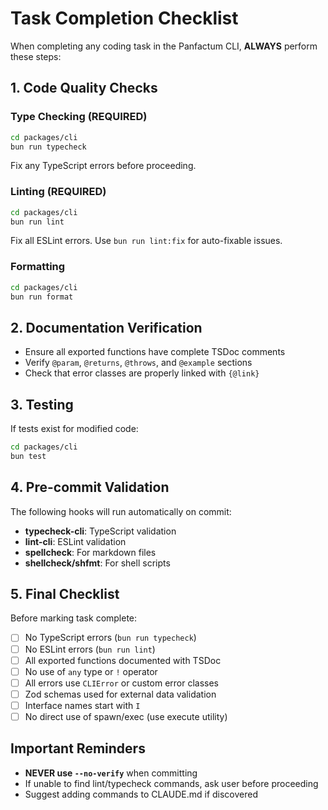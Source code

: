 # Task Completion Checklist

When completing any coding task in the Panfactum CLI, **ALWAYS** perform these steps:

## 1. Code Quality Checks

### Type Checking (REQUIRED)
```bash
cd packages/cli
bun run typecheck
```
Fix any TypeScript errors before proceeding.

### Linting (REQUIRED)
```bash
cd packages/cli
bun run lint
```
Fix all ESLint errors. Use `bun run lint:fix` for auto-fixable issues.

### Formatting
```bash
cd packages/cli
bun run format
```

## 2. Documentation Verification

- Ensure all exported functions have complete TSDoc comments
- Verify `@param`, `@returns`, `@throws`, and `@example` sections
- Check that error classes are properly linked with `{@link}`

## 3. Testing

If tests exist for modified code:
```bash
cd packages/cli
bun test
```

## 4. Pre-commit Validation

The following hooks will run automatically on commit:
- **typecheck-cli**: TypeScript validation
- **lint-cli**: ESLint validation
- **spellcheck**: For markdown files
- **shellcheck/shfmt**: For shell scripts

## 5. Final Checklist

Before marking task complete:
- [ ] No TypeScript errors (`bun run typecheck`)
- [ ] No ESLint errors (`bun run lint`)
- [ ] All exported functions documented with TSDoc
- [ ] No use of `any` type or `!` operator
- [ ] All errors use `CLIError` or custom error classes
- [ ] Zod schemas used for external data validation
- [ ] Interface names start with `I`
- [ ] No direct use of spawn/exec (use execute utility)

## Important Reminders

- **NEVER use `--no-verify`** when committing
- If unable to find lint/typecheck commands, ask user before proceeding
- Suggest adding commands to CLAUDE.md if discovered